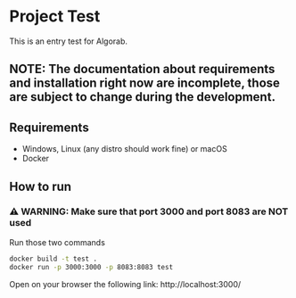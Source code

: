 # Project Test

This is an entry test for Algorab.

## **NOTE: The documentation about requirements and installation right now are incomplete, those are subject to change during the development.** 

## Requirements

* Windows, Linux (any distro should work fine) or macOS
* Docker

## How to run

### ⚠️ WARNING: Make sure that port 3000 and port 8083 are **NOT** used 

Run those two commands

```sh
docker build -t test .
docker run -p 3000:3000 -p 8083:8083 test
```

Open on your browser the following link: http://localhost:3000/